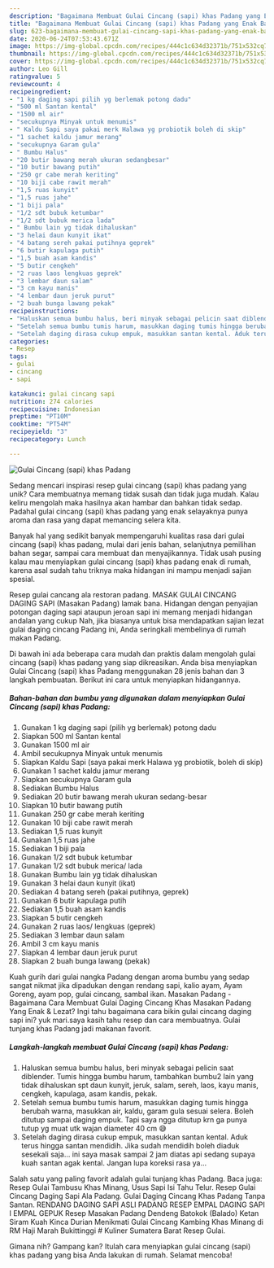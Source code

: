 ```yaml
---
description: "Bagaimana Membuat Gulai Cincang (sapi) khas Padang yang Enak Banget"
title: "Bagaimana Membuat Gulai Cincang (sapi) khas Padang yang Enak Banget"
slug: 623-bagaimana-membuat-gulai-cincang-sapi-khas-padang-yang-enak-banget
date: 2020-06-24T07:53:43.671Z
image: https://img-global.cpcdn.com/recipes/444c1c634d32371b/751x532cq70/gulai-cincang-sapi-khas-padang-foto-resep-utama.jpg
thumbnail: https://img-global.cpcdn.com/recipes/444c1c634d32371b/751x532cq70/gulai-cincang-sapi-khas-padang-foto-resep-utama.jpg
cover: https://img-global.cpcdn.com/recipes/444c1c634d32371b/751x532cq70/gulai-cincang-sapi-khas-padang-foto-resep-utama.jpg
author: Leo Gill
ratingvalue: 5
reviewcount: 4
recipeingredient:
- "1 kg daging sapi pilih yg berlemak potong dadu"
- "500 ml Santan kental"
- "1500 ml air"
- "secukupnya Minyak untuk menumis"
- " Kaldu Sapi saya pakai merk Halawa yg probiotik boleh di skip"
- "1 sachet kaldu jamur merang"
- "secukupnya Garam gula"
- " Bumbu Halus"
- "20 butir bawang merah ukuran sedangbesar"
- "10 butir bawang putih"
- "250 gr cabe merah keriting"
- "10 biji cabe rawit merah"
- "1,5 ruas kunyit"
- "1,5 ruas jahe"
- "1 biji pala"
- "1/2 sdt bubuk ketumbar"
- "1/2 sdt bubuk merica lada"
- " Bumbu lain yg tidak dihaluskan"
- "3 helai daun kunyit ikat"
- "4 batang sereh pakai putihnya geprek"
- "6 butir kapulaga putih"
- "1,5 buah asam kandis"
- "5 butir cengkeh"
- "2 ruas laos lengkuas geprek"
- "3 lembar daun salam"
- "3 cm kayu manis"
- "4 lembar daun jeruk purut"
- "2 buah bunga lawang pekak"
recipeinstructions:
- "Haluskan semua bumbu halus, beri minyak sebagai pelicin saat diblender. Tumis hingga bumbu harum, tambahkan bumbu2 lain yang tidak dihaluskan spt daun kunyit, jeruk, salam, sereh, laos, kayu manis, cengkeh, kapulaga, asam kandis, pekak."
- "Setelah semua bumbu tumis harum, masukkan daging tumis hingga berubah warna, masukkan air, kaldu, garam gula sesuai selera. Boleh ditutup sampai daging empuk. Tapi saya ngga ditutup krn ga punya tutup yg muat utk wajan diameter 40 cm 😅"
- "Setelah daging dirasa cukup empuk, masukkan santan kental. Aduk terus hingga santan mendidih. Jika sudah mendidih boleh diaduk sesekali saja... ini saya masak sampai 2 jam diatas api sedang supaya kuah santan agak kental. Jangan lupa koreksi rasa ya..."
categories:
- Resep
tags:
- gulai
- cincang
- sapi

katakunci: gulai cincang sapi 
nutrition: 274 calories
recipecuisine: Indonesian
preptime: "PT10M"
cooktime: "PT54M"
recipeyield: "3"
recipecategory: Lunch

---
```



![Gulai Cincang (sapi) khas Padang](https://img-global.cpcdn.com/recipes/444c1c634d32371b/751x532cq70/gulai-cincang-sapi-khas-padang-foto-resep-utama.jpg)

Sedang mencari inspirasi resep gulai cincang (sapi) khas padang yang unik? Cara membuatnya memang tidak susah dan tidak juga mudah. Kalau keliru mengolah maka hasilnya akan hambar dan bahkan tidak sedap. Padahal gulai cincang (sapi) khas padang yang enak selayaknya punya aroma dan rasa yang dapat memancing selera kita.

Banyak hal yang sedikit banyak mempengaruhi kualitas rasa dari gulai cincang (sapi) khas padang, mulai dari jenis bahan, selanjutnya pemilihan bahan segar, sampai cara membuat dan menyajikannya. Tidak usah pusing kalau mau menyiapkan gulai cincang (sapi) khas padang enak di rumah, karena asal sudah tahu triknya maka hidangan ini mampu menjadi sajian spesial.

Resep gulai cancang ala restoran padang. MASAK GULAI CINCANG DAGING SAPI (Masakan Padang) lamak bana. Hidangan dengan penyajian potongan daging sapi ataupun jeroan sapi ini memang menjadi hidangan andalan yang cukup Nah, jika biasanya untuk bisa mendapatkan sajian lezat gulai daging cincang Padang ini, Anda seringkali membelinya di rumah makan Padang.


Di bawah ini ada beberapa cara mudah dan praktis dalam mengolah gulai cincang (sapi) khas padang yang siap dikreasikan. Anda bisa menyiapkan Gulai Cincang (sapi) khas Padang menggunakan 28 jenis bahan dan 3 langkah pembuatan. Berikut ini cara untuk menyiapkan hidangannya.

<!--inarticleads1-->

##### Bahan-bahan dan bumbu yang digunakan dalam menyiapkan Gulai Cincang (sapi) khas Padang:

1. Gunakan 1 kg daging sapi (pilih yg berlemak) potong dadu
1. Siapkan 500 ml Santan kental
1. Gunakan 1500 ml air
1. Ambil secukupnya Minyak untuk menumis
1. Siapkan  Kaldu Sapi (saya pakai merk Halawa yg probiotik, boleh di skip)
1. Gunakan 1 sachet kaldu jamur merang
1. Siapkan secukupnya Garam gula
1. Sediakan  Bumbu Halus
1. Sediakan 20 butir bawang merah ukuran sedang-besar
1. Siapkan 10 butir bawang putih
1. Gunakan 250 gr cabe merah keriting
1. Gunakan 10 biji cabe rawit merah
1. Sediakan 1,5 ruas kunyit
1. Gunakan 1,5 ruas jahe
1. Sediakan 1 biji pala
1. Gunakan 1/2 sdt bubuk ketumbar
1. Gunakan 1/2 sdt bubuk merica/ lada
1. Gunakan  Bumbu lain yg tidak dihaluskan
1. Gunakan 3 helai daun kunyit (ikat)
1. Sediakan 4 batang sereh (pakai putihnya, geprek)
1. Gunakan 6 butir kapulaga putih
1. Sediakan 1,5 buah asam kandis
1. Siapkan 5 butir cengkeh
1. Gunakan 2 ruas laos/ lengkuas (geprek)
1. Sediakan 3 lembar daun salam
1. Ambil 3 cm kayu manis
1. Siapkan 4 lembar daun jeruk purut
1. Siapkan 2 buah bunga lawang (pekak)


Kuah gurih dari gulai nangka Padang dengan aroma bumbu yang sedap sangat nikmat jika dipadukan dengan rendang sapi, kalio ayam, Ayam Goreng, ayam pop, gulai cincang, sambal ikan. Masakan Padang - Bagaimana Cara Membuat Gulai Daging Cincang Khas Masakan Padang Yang Enak &amp; Lezat? Ingi tahu bagaimana cara bikin gulai cincang daging sapi ini? yuk mari.saya kasih tahu resep dan cara membuatnya. Gulai tunjang khas Padang jadi makanan favorit. 

<!--inarticleads2-->

##### Langkah-langkah membuat Gulai Cincang (sapi) khas Padang:

1. Haluskan semua bumbu halus, beri minyak sebagai pelicin saat diblender. Tumis hingga bumbu harum, tambahkan bumbu2 lain yang tidak dihaluskan spt daun kunyit, jeruk, salam, sereh, laos, kayu manis, cengkeh, kapulaga, asam kandis, pekak.
1. Setelah semua bumbu tumis harum, masukkan daging tumis hingga berubah warna, masukkan air, kaldu, garam gula sesuai selera. Boleh ditutup sampai daging empuk. Tapi saya ngga ditutup krn ga punya tutup yg muat utk wajan diameter 40 cm 😅
1. Setelah daging dirasa cukup empuk, masukkan santan kental. Aduk terus hingga santan mendidih. Jika sudah mendidih boleh diaduk sesekali saja... ini saya masak sampai 2 jam diatas api sedang supaya kuah santan agak kental. Jangan lupa koreksi rasa ya...


Salah satu yang paling favorit adalah gulai tunjang khas Padang. Baca juga: Resep Gulai Tambusu Khas Minang, Usus Sapi Isi Tahu Telur. Resep Gulai Cincang Daging Sapi Ala Padang. Gulai Daging Cincang Khas Padang Tanpa Santan. RENDANG DAGING SAPI ASLI PADANG RESEP EMPAL DAGING SAPI I EMPAL GEPUK Resep Masakan Padang Dendeng Batokok (Balado) Ketan Siram Kuah Kinca Durian Menikmati Gulai Cincang Kambing Khas Minang di RM Haji Marah Bukittinggi # Kuliner Sumatera Barat Resep Gulai. 

Gimana nih? Gampang kan? Itulah cara menyiapkan gulai cincang (sapi) khas padang yang bisa Anda lakukan di rumah. Selamat mencoba!

